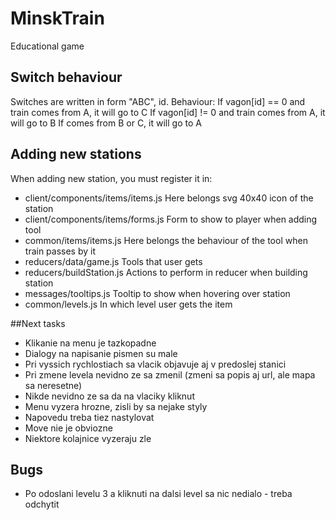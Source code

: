 # MinskTrain
Educational game

## Switch behaviour
Switches are written in form "ABC", id. Behaviour:
If vagon[id] == 0 and train comes from A, it will go to C
If vagon[id] != 0 and train comes from A, it will go to B
If comes from B or C, it will go to A

## Adding new stations
When adding new station, you must register it in:
* client/components/items/items.js  Here belongs svg 40x40 icon of the station
* client/components/items/forms.js  Form to show to player when adding tool
* common/items/items.js  Here belongs the behaviour of the tool when train passes by it
* reducers/data/game.js  Tools that user gets
* reducers/buildStation.js    Actions to perform in reducer when building station
* messages/tooltips.js      Tooltip to show when hovering over station
* common/levels.js    In which level user gets the item

##Next tasks
* Klikanie na menu je tazkopadne
* Dialogy na napisanie pismen su male
* Pri vyssich rychlostiach sa vlacik objavuje aj v predoslej stanici
* Pri zmene levela nevidno ze sa zmenil (zmeni sa popis aj url, ale mapa sa neresetne)
* Nikde nevidno ze sa da na vlaciky kliknut
* Menu vyzera hrozne, zisli by sa nejake styly
* Napovedu treba tiez nastylovat
* Move nie je obviozne
* Niektore kolajnice vyzeraju zle


## Bugs
* Po odoslani levelu 3 a kliknuti na dalsi level sa nic nedialo - treba odchytit